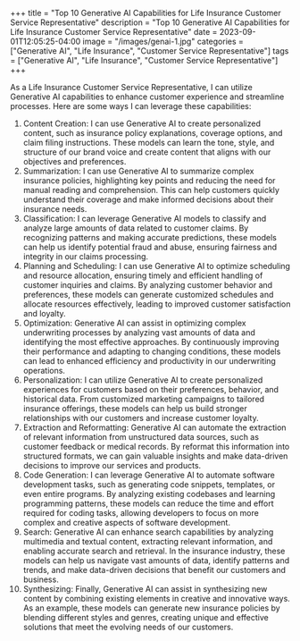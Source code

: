 +++
title = "Top 10 Generative AI Capabilities for Life Insurance Customer Service Representative"
description = "Top 10 Generative AI Capabilities for Life Insurance Customer Service Representative"
date = 2023-09-01T12:05:25-04:00
image = "/images/genai-1.jpg"
categories = ["Generative AI", "Life Insurance", "Customer Service Representative"]
tags = ["Generative AI", "Life Insurance", "Customer Service Representative"]
+++

As a Life Insurance Customer Service Representative, I can utilize Generative AI capabilities to enhance customer experience and streamline processes. Here are some ways I can leverage these capabilities:

1. Content Creation: I can use Generative AI to create personalized content, such as insurance policy explanations, coverage options, and claim filing instructions. These models can learn the tone, style, and structure of our brand voice and create content that aligns with our objectives and preferences.
2. Summarization: I can use Generative AI to summarize complex insurance policies, highlighting key points and reducing the need for manual reading and comprehension. This can help customers quickly understand their coverage and make informed decisions about their insurance needs.
3. Classification: I can leverage Generative AI models to classify and analyze large amounts of data related to customer claims. By recognizing patterns and making accurate predictions, these models can help us identify potential fraud and abuse, ensuring fairness and integrity in our claims processing.
4. Planning and Scheduling: I can use Generative AI to optimize scheduling and resource allocation, ensuring timely and efficient handling of customer inquiries and claims. By analyzing customer behavior and preferences, these models can generate customized schedules and allocate resources effectively, leading to improved customer satisfaction and loyalty.
5. Optimization: Generative AI can assist in optimizing complex underwriting processes by analyzing vast amounts of data and identifying the most effective approaches. By continuously improving their performance and adapting to changing conditions, these models can lead to enhanced efficiency and productivity in our underwriting operations.
6. Personalization: I can utilize Generative AI to create personalized experiences for customers based on their preferences, behavior, and historical data. From customized marketing campaigns to tailored insurance offerings, these models can help us build stronger relationships with our customers and increase customer loyalty.
7. Extraction and Reformatting: Generative AI can automate the extraction of relevant information from unstructured data sources, such as customer feedback or medical records. By reformat this information into structured formats, we can gain valuable insights and make data-driven decisions to improve our services and products.
8. Code Generation: I can leverage Generative AI to automate software development tasks, such as generating code snippets, templates, or even entire programs. By analyzing existing codebases and learning programming patterns, these models can reduce the time and effort required for coding tasks, allowing developers to focus on more complex and creative aspects of software development.
9. Search: Generative AI can enhance search capabilities by analyzing multimedia and textual content, extracting relevant information, and enabling accurate search and retrieval. In the insurance industry, these models can help us navigate vast amounts of data, identify patterns and trends, and make data-driven decisions that benefit our customers and business.
10. Synthesizing: Finally, Generative AI can assist in synthesizing new content by combining existing elements in creative and innovative ways. As an example, these models can generate new insurance policies by blending different styles and genres, creating unique and effective solutions that meet the evolving needs of our customers.